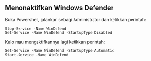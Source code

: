 ## Menonaktifkan Windows Defender

Buka Powershell, jalankan sebagi Administrator dan ketikkan perintah:

```
Stop-Service -Name WinDefend
Set-Service -Name WinDefend -StartupType Disabled
```

Kalo mau mengaktifkannya lagi ketikkan perintah:

```
Set-Service -Name WinDefend -StartupType Automatic
Start-Service -Name WinDefend
```
